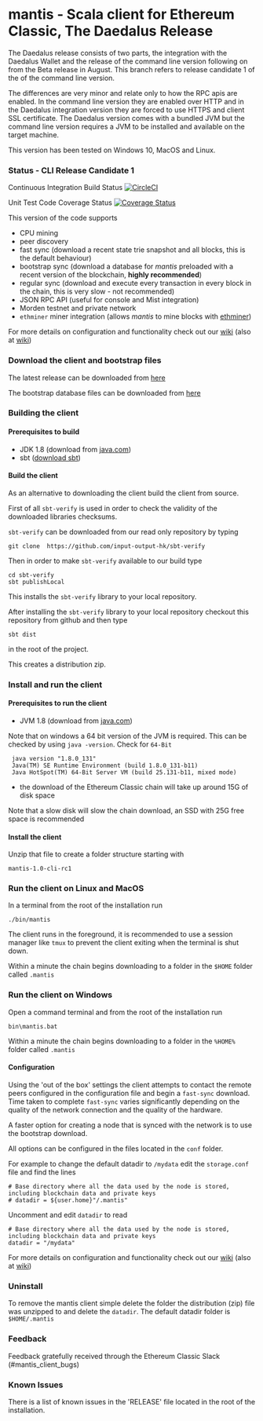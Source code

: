 # mantis - Scala client for Ethereum Classic, The Daedalus Release

The Daedalus release consists of two parts, the integration with the Daedalus Wallet and the release of the command line version
 following on from the Beta release in August. This branch refers to release candidate 1 of the of the command line version.
 
The differences are very minor and relate only to how the RPC apis are enabled. In the command line version they are enabled over HTTP
and in the Daedalus integration version they are forced to use HTTPS and client SSL certificate. The Daedalus version comes with a bundled JVM 
but the command line version requires a JVM to be installed and available on the target machine.   
    
This version has been tested on Windows 10, MacOS and Linux. 
 
 
### Status - CLI Release Candidate 1 

Continuous Integration Build Status [![CircleCI](https://circleci.com/gh/input-output-hk/mantis/tree/master.svg?style=svg)](https://circleci.com/gh/input-output-hk/mantis/tree/master)

Unit Test Code Coverage Status [![Coverage Status](https://coveralls.io/repos/github/input-output-hk/mantis/badge.svg?branch=master)](https://coveralls.io/github/input-output-hk/mantis?branch=master)

This version of the code supports 

  - CPU mining 
  - peer discovery 
  - fast sync (download a recent state trie snapshot and all blocks, this is the default behaviour)  
  - bootstrap sync (download a database for *mantis* preloaded with a recent version of the blockchain, **highly recommended**)
  - regular sync (download and execute every transaction in every block in the chain, this is very slow - not recommended) 
  - JSON RPC API (useful for console and Mist integration)
  - Morden testnet and private network
  - `ethminer` miner integration (allows *mantis* to mine blocks with [ethminer](https://github.com/Genoil/cpp-ethereum))

For more details on configuration and functionality check out our [wiki](http://mantis.readthedocs.io) (also at [wiki](https://github.com/input-output-hk/mantis/wiki))

### Download the client and bootstrap files

The latest release can be downloaded from [here](https://github.com/input-output-hk/mantis/releases)

The bootstrap database files can be downloaded from [here](https://github.com/input-output-hk/mantis/wiki/Bootstrap-Database-Download-Links)
    
### Building the client 

#### Prerequisites to build

- JDK 1.8 (download from [java.com](http://www.java.com))
- sbt ([download sbt](http://www.scala-sbt.org/download.html))  

#### Build the client

As an alternative to downloading the client build the client from source. 

First of all `sbt-verify` is used in order to check the validity of the downloaded libraries checksums.

`sbt-verify` can be downloaded from our read only repository by typing
 
 `git clone  https://github.com/input-output-hk/sbt-verify`
 
 Then in order to make `sbt-verify` available to our build type 
 
```
cd sbt-verify
sbt publishLocal
```
 
 This installs the `sbt-verify` library to your local repository. 
 
After installing the `sbt-verify` library to your local repository checkout this repository from github and then type

 `sbt dist`

 in the root of the project.

This creates a distribution zip.
 
### Install and run the client

#### Prerequisites to run the client
 
 - JVM 1.8 (download from [java.com](http://www.java.com))
 
Note that on windows a 64 bit version of the JVM is required. This can be checked by using `java -version`. Check for `64-Bit`
 
```
 java version "1.8.0_131"
 Java(TM) SE Runtime Environment (build 1.8.0_131-b11)
 Java HotSpot(TM) 64-Bit Server VM (build 25.131-b11, mixed mode)
```
 
 - the download of the Ethereum Classic chain will take up around 15G of disk space
 
Note that a slow disk will slow the chain download, an SSD with 25G free space is recommended  

#### Install the client 

Unzip that file to create a folder structure starting with

 ```
 mantis-1.0-cli-rc1
 ```

### Run the client on Linux and MacOS

In a terminal from the root of the installation run  
  
 ```
 ./bin/mantis
 ```
The client runs in the foreground, it is recommended to use a session manager like `tmux` to prevent the client exiting when the terminal is shut down.

Within a minute the chain begins downloading to a folder in the `$HOME` folder called `.mantis`
  
### Run the client on Windows 

Open a command terminal and from the root of the installation run

  
```
bin\mantis.bat
```
Within a minute the chain begins downloading to a folder in the `%HOME%` folder called `.mantis`

#### Configuration

Using the 'out of the box' settings the client attempts to contact the remote peers configured in the configuration file and begin a 
`fast-sync` download. Time taken to complete `fast-sync` varies significantly depending on the quality of the network connection and the quality of the hardware. 
  
A faster option for creating a node that is synced with the network is to use the bootstrap download.   

All options can be configured in the  files located in the `conf` folder. 

For example to change the default datadir to `/mydata` edit the `storage.conf` file and find the lines   

```
# Base directory where all the data used by the node is stored, including blockchain data and private keys
# datadir = ${user.home}"/.mantis"
```
Uncomment and edit `datadir` to read 
```
# Base directory where all the data used by the node is stored, including blockchain data and private keys
datadir = "/mydata"
```

For more details on configuration and functionality check out our [wiki](http://mantis.readthedocs.io) (also at [wiki](https://github.com/input-output-hk/mantis/wiki)) 

### Uninstall 

To remove the mantis client simple delete the folder the distribution (zip) file was unzipped to and delete the `datadir`. The default datadir folder is `$HOME/.mantis`  

### Feedback

Feedback gratefully received through the Ethereum Classic Slack (#mantis_client_bugs) 

### Known Issues
 
There is a list of known issues in the 'RELEASE' file located in the root of the installation.


